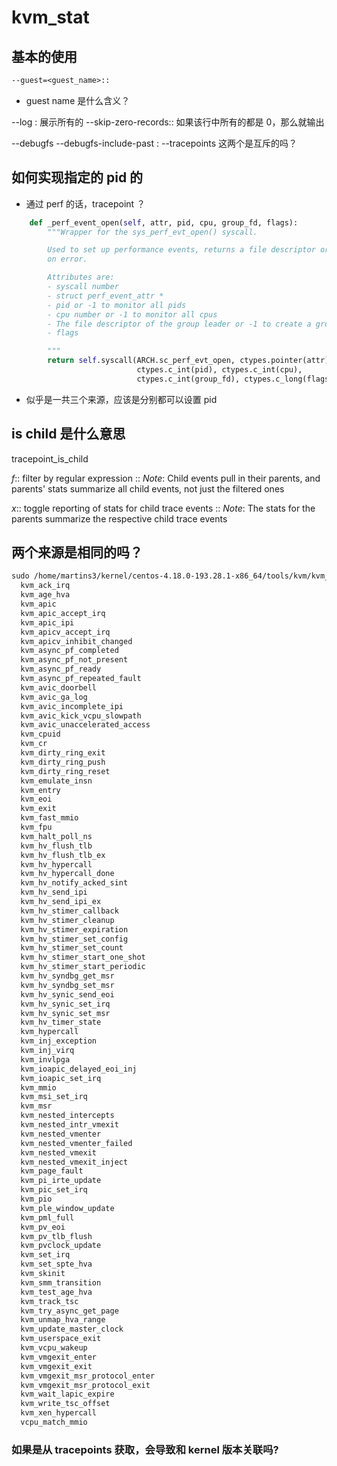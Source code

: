# kvm_stat

## 基本的使用


```txt
--guest=<guest_name>::
```
- guest name 是什么含义？

--log : 展示所有的
--skip-zero-records:: 如果该行中所有的都是 0，那么就输出

--debugfs
--debugfs-include-past :
--tracepoints
这两个是互斥的吗？

## 如何实现指定的 pid 的

- 通过 perf 的话，tracepoint ？

```py
    def _perf_event_open(self, attr, pid, cpu, group_fd, flags):
        """Wrapper for the sys_perf_evt_open() syscall.

        Used to set up performance events, returns a file descriptor or -1
        on error.

        Attributes are:
        - syscall number
        - struct perf_event_attr *
        - pid or -1 to monitor all pids
        - cpu number or -1 to monitor all cpus
        - The file descriptor of the group leader or -1 to create a group.
        - flags

        """
        return self.syscall(ARCH.sc_perf_evt_open, ctypes.pointer(attr),
                            ctypes.c_int(pid), ctypes.c_int(cpu),
                            ctypes.c_int(group_fd), ctypes.c_long(flags))
```
- 似乎是一共三个来源，应该是分别都可以设置 pid

## is child 是什么意思
tracepoint_is_child

*f*::	filter by regular expression
 ::     *Note*: Child events pull in their parents, and parents' stats summarize
                all child events, not just the filtered ones


*x*::	toggle reporting of stats for child trace events
 ::     *Note*: The stats for the parents summarize the respective child trace
                events


## 两个来源是相同的吗？
```txt
sudo /home/martins3/kernel/centos-4.18.0-193.28.1-x86_64/tools/kvm/kvm_stat/kvm_stat -f help
  kvm_ack_irq
  kvm_age_hva
  kvm_apic
  kvm_apic_accept_irq
  kvm_apic_ipi
  kvm_apicv_accept_irq
  kvm_apicv_inhibit_changed
  kvm_async_pf_completed
  kvm_async_pf_not_present
  kvm_async_pf_ready
  kvm_async_pf_repeated_fault
  kvm_avic_doorbell
  kvm_avic_ga_log
  kvm_avic_incomplete_ipi
  kvm_avic_kick_vcpu_slowpath
  kvm_avic_unaccelerated_access
  kvm_cpuid
  kvm_cr
  kvm_dirty_ring_exit
  kvm_dirty_ring_push
  kvm_dirty_ring_reset
  kvm_emulate_insn
  kvm_entry
  kvm_eoi
  kvm_exit
  kvm_fast_mmio
  kvm_fpu
  kvm_halt_poll_ns
  kvm_hv_flush_tlb
  kvm_hv_flush_tlb_ex
  kvm_hv_hypercall
  kvm_hv_hypercall_done
  kvm_hv_notify_acked_sint
  kvm_hv_send_ipi
  kvm_hv_send_ipi_ex
  kvm_hv_stimer_callback
  kvm_hv_stimer_cleanup
  kvm_hv_stimer_expiration
  kvm_hv_stimer_set_config
  kvm_hv_stimer_set_count
  kvm_hv_stimer_start_one_shot
  kvm_hv_stimer_start_periodic
  kvm_hv_syndbg_get_msr
  kvm_hv_syndbg_set_msr
  kvm_hv_synic_send_eoi
  kvm_hv_synic_set_irq
  kvm_hv_synic_set_msr
  kvm_hv_timer_state
  kvm_hypercall
  kvm_inj_exception
  kvm_inj_virq
  kvm_invlpga
  kvm_ioapic_delayed_eoi_inj
  kvm_ioapic_set_irq
  kvm_mmio
  kvm_msi_set_irq
  kvm_msr
  kvm_nested_intercepts
  kvm_nested_intr_vmexit
  kvm_nested_vmenter
  kvm_nested_vmenter_failed
  kvm_nested_vmexit
  kvm_nested_vmexit_inject
  kvm_page_fault
  kvm_pi_irte_update
  kvm_pic_set_irq
  kvm_pio
  kvm_ple_window_update
  kvm_pml_full
  kvm_pv_eoi
  kvm_pv_tlb_flush
  kvm_pvclock_update
  kvm_set_irq
  kvm_set_spte_hva
  kvm_skinit
  kvm_smm_transition
  kvm_test_age_hva
  kvm_track_tsc
  kvm_try_async_get_page
  kvm_unmap_hva_range
  kvm_update_master_clock
  kvm_userspace_exit
  kvm_vcpu_wakeup
  kvm_vmgexit_enter
  kvm_vmgexit_exit
  kvm_vmgexit_msr_protocol_enter
  kvm_vmgexit_msr_protocol_exit
  kvm_wait_lapic_expire
  kvm_write_tsc_offset
  kvm_xen_hypercall
  vcpu_match_mmio
```

### 如果是从 tracepoints 获取，会导致和 kernel 版本关联吗?
